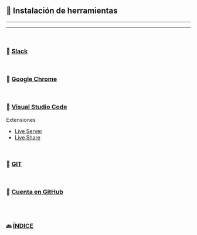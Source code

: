 ## 📌 Instalación de herramientas
---
---
<br>

### 🔗 [Slack](https://slack.com)

<br>

### 🔗 [Google Chrome](https://www.google.com/intl/es/chrome/?brand=CHBD&gclid=CjwKCAjwvuGJBhB1EiwACU1AiYhlTA-DvtPW_vHNAQJ_USqJepIwQha5YMz9enoGq_iOLcGEFTJ_zhoCw6kQAvD_BwE&gclsrc=aw.ds)

<br>

### 🔗 [Visual Studio Code](https://code.visualstudio.com/)


Extensiones
 - [Live Server](https://marketplace.visualstudio.com/items?itemName=ritwickdey.LiveServer)
 - [Live Share](https://marketplace.visualstudio.com/items?itemName=MS-vsliveshare.vsliveshare)

<br>

### 🔗 [GIT](https://git-scm.com/downloads)

<br>

### 🔗 [Cuenta en GitHub](https://github.com/)

<br>

<br>

### 🔙 [ÍNDICE](../readme.md)